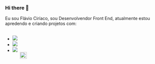 ### Hi there 👋

Eu sou Flávio Ciríaco, sou Desenvolvendor Front End, atualmente estou apredendo e criando projetos com:
<br>
<br>

<ul>
  <li><img src="https://img.shields.io/badge/HTML5-E34F26?style=for-the-badge&logo=html5&logoColor=white" />
  <li><img src="https://img.shields.io/badge/CSS3-1572B6?style=for-the-badge&logo=css3&logoColor=white" /> 
  <li><img src="https://img.shields.io/badge/JavaScript-F7DF1E?style=for-the-badge&logo=javascript&logoColor=black" />
<ul>
<a href="https://www.linkedin.com/flaviociriaco/">
<img align="left" alt="Linkedin" width="22px"src="https://cdn.jsdelivr.net/npm/simple-icons@v3/icons/linkedin.svg" />
  </a>
